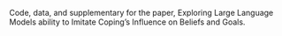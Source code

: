 Code, data, and supplementary for the paper, Exploring Large Language Models ability to Imitate Coping’s Influence on Beliefs and Goals.
